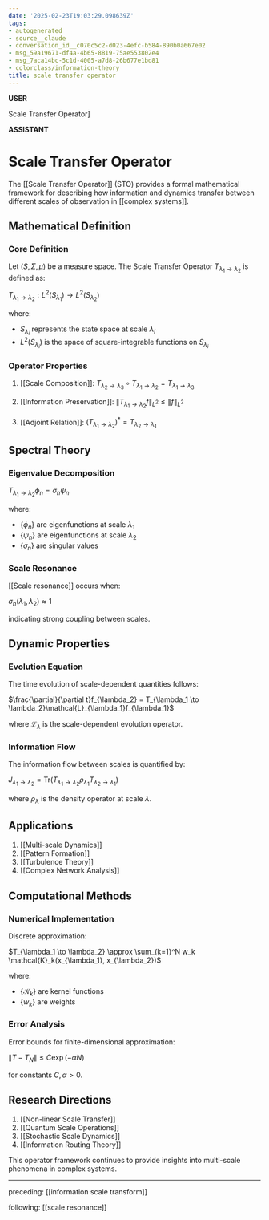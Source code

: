 ```yaml
---
date: '2025-02-23T19:03:29.098639Z'
tags:
- autogenerated
- source__claude
- conversation_id__c070c5c2-d023-4efc-b584-890b0a667e02
- msg_59a19671-df4a-4b65-8819-75ae553802e4
- msg_7aca14bc-5c1d-4005-a7d8-26b677e1bd81
- colorclass/information-theory
title: scale transfer operator
---
```


**USER**

Scale Transfer Operator]


**ASSISTANT**

# Scale Transfer Operator

The [[Scale Transfer Operator]] (STO) provides a formal mathematical framework for describing how information and dynamics transfer between different scales of observation in [[complex systems]].

## Mathematical Definition

### Core Definition

Let $(S, \Sigma, \mu)$ be a measure space. The Scale Transfer Operator $T_{\lambda_1 \to \lambda_2}$ is defined as:

$T_{\lambda_1 \to \lambda_2}: L^2(S_{\lambda_1}) \to L^2(S_{\lambda_2})$

where:
- $S_{\lambda_i}$ represents the state space at scale $\lambda_i$
- $L^2(S_{\lambda_i})$ is the space of square-integrable functions on $S_{\lambda_i}$

### Operator Properties

1. [[Scale Composition]]:
   $T_{\lambda_2 \to \lambda_3} \circ T_{\lambda_1 \to \lambda_2} = T_{\lambda_1 \to \lambda_3}$

2. [[Information Preservation]]:
   $\|T_{\lambda_1 \to \lambda_2}f\|_{L^2} \leq \|f\|_{L^2}$

3. [[Adjoint Relation]]:
   $(T_{\lambda_1 \to \lambda_2})^* = T_{\lambda_2 \to \lambda_1}$

## Spectral Theory

### Eigenvalue Decomposition

$T_{\lambda_1 \to \lambda_2}\phi_n = \sigma_n\psi_n$

where:
- $\{\phi_n\}$ are eigenfunctions at scale $\lambda_1$
- $\{\psi_n\}$ are eigenfunctions at scale $\lambda_2$
- $\{\sigma_n\}$ are singular values

### Scale Resonance

[[Scale resonance]] occurs when:

$\sigma_n(\lambda_1, \lambda_2) \approx 1$

indicating strong coupling between scales.

## Dynamic Properties

### Evolution Equation

The time evolution of scale-dependent quantities follows:

$\frac{\partial}{\partial t}f_{\lambda_2} = T_{\lambda_1 \to \lambda_2}\mathcal{L}_{\lambda_1}f_{\lambda_1}$

where $\mathcal{L}_{\lambda}$ is the scale-dependent evolution operator.

### Information Flow

The information flow between scales is quantified by:

$J_{\lambda_1 \to \lambda_2} = \text{Tr}(T_{\lambda_1 \to \lambda_2}\rho_{\lambda_1}T_{\lambda_2 \to \lambda_1})$

where $\rho_{\lambda}$ is the density operator at scale $\lambda$.

## Applications

1. [[Multi-scale Dynamics]]
2. [[Pattern Formation]]
3. [[Turbulence Theory]]
4. [[Complex Network Analysis]]

## Computational Methods

### Numerical Implementation

Discrete approximation:

$T_{\lambda_1 \to \lambda_2} \approx \sum_{k=1}^N w_k \mathcal{K}_k(x_{\lambda_1}, x_{\lambda_2})$

where:
- $\{\mathcal{K}_k\}$ are kernel functions
- $\{w_k\}$ are weights

### Error Analysis

Error bounds for finite-dimensional approximation:

$\|T - T_N\| \leq C\exp(-\alpha N)$

for constants $C, \alpha > 0$.

## Research Directions

1. [[Non-linear Scale Transfer]]
2. [[Quantum Scale Operations]]
3. [[Stochastic Scale Dynamics]]
4. [[Information Routing Theory]]

This operator framework continues to provide insights into multi-scale phenomena in complex systems.


---

preceding: [[information scale transform]]  


following: [[scale resonance]]